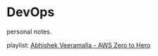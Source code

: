 # DevOps

personal notes.

playlist: [Abhishek Veeramalla - AWS Zero to Hero](https://www.youtube.com/playlist?list=PLdpzxOOAlwvLNOxX0RfndiYSt1Le9azze)
